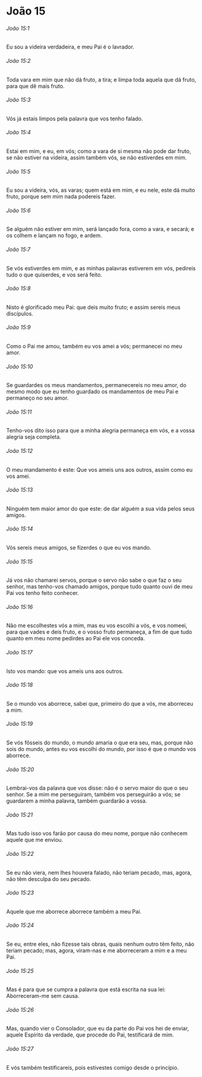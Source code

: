 # João 15

###### João 15:1

Eu sou a videira verdadeira, e meu Pai é o lavrador.

###### João 15:2

Toda vara em mim que não dá fruto, a tira; e limpa toda aquela que dá fruto, para que dê mais fruto.

###### João 15:3

Vós já estais limpos pela palavra que vos tenho falado.

###### João 15:4

Estai em mim, e eu, em vós; como a vara de si mesma não pode dar fruto, se não estiver na videira, assim também vós, se não estiverdes em mim.

###### João 15:5

Eu sou a videira, vós, as varas; quem está em mim, e eu nele, este dá muito fruto, porque sem mim nada podereis fazer.

###### João 15:6

Se alguém não estiver em mim, será lançado fora, como a vara, e secará; e os colhem e lançam no fogo, e ardem.

###### João 15:7

Se vós estiverdes em mim, e as minhas palavras estiverem em vós, pedireis tudo o que quiserdes, e vos será feito.

###### João 15:8

Nisto é glorificado meu Pai: que deis muito fruto; e assim sereis meus discípulos.

###### João 15:9

Como o Pai me amou, também eu vos amei a vós; permanecei no meu amor.

###### João 15:10

Se guardardes os meus mandamentos, permanecereis no meu amor, do mesmo modo que eu tenho guardado os mandamentos de meu Pai e permaneço no seu amor.

###### João 15:11

Tenho-vos dito isso para que a minha alegria permaneça em vós, e a vossa alegria seja completa.

###### João 15:12

O meu mandamento é este: Que vos ameis uns aos outros, assim como eu vos amei.

###### João 15:13

Ninguém tem maior amor do que este: de dar alguém a sua vida pelos seus amigos.

###### João 15:14

Vós sereis meus amigos, se fizerdes o que eu vos mando.

###### João 15:15

Já vos não chamarei servos, porque o servo não sabe o que faz o seu senhor, mas tenho-vos chamado amigos, porque tudo quanto ouvi de meu Pai vos tenho feito conhecer.

###### João 15:16

Não me escolhestes vós a mim, mas eu vos escolhi a vós, e vos nomeei, para que vades e deis fruto, e o vosso fruto permaneça, a fim de que tudo quanto em meu nome pedirdes ao Pai ele vos conceda.

###### João 15:17

Isto vos mando: que vos ameis uns aos outros.

###### João 15:18

Se o mundo vos aborrece, sabei que, primeiro do que a vós, me aborreceu a mim.

###### João 15:19

Se vós fôsseis do mundo, o mundo amaria o que era seu, mas, porque não sois do mundo, antes eu vos escolhi do mundo, por isso é que o mundo vos aborrece.

###### João 15:20

Lembrai-vos da palavra que vos disse: não é o servo maior do que o seu senhor. Se a mim me perseguiram, também vos perseguirão a vós; se guardarem a minha palavra, também guardarão a vossa.

###### João 15:21

Mas tudo isso vos farão por causa do meu nome, porque não conhecem aquele que me enviou.

###### João 15:22

Se eu não viera, nem lhes houvera falado, não teriam pecado, mas, agora, não têm desculpa do seu pecado.

###### João 15:23

Aquele que me aborrece aborrece também a meu Pai.

###### João 15:24

Se eu, entre eles, não fizesse tais obras, quais nenhum outro têm feito, não teriam pecado; mas, agora, viram-nas e me aborreceram a mim e a meu Pai.

###### João 15:25

Mas é para que se cumpra a palavra que está escrita na sua lei: Aborreceram-me sem causa.

###### João 15:26

Mas, quando vier o Consolador, que eu da parte do Pai vos hei de enviar, aquele Espírito da verdade, que procede do Pai, testificará de mim.

###### João 15:27

E vós também testificareis, pois estivestes comigo desde o princípio.

